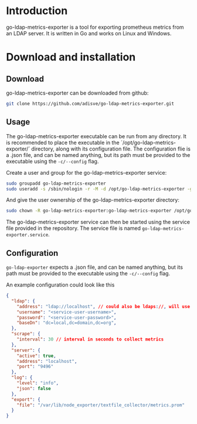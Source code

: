 # Introduction
go-ldap-metrics-exporter is a tool for exporting prometheus metrics from an LDAP server. It is written in Go and works on Linux and Windows.

# Download and installation

## Download
go-ldap-metrics-exporter can be downloaded from github:

```bash
git clone https://github.com/adisve/go-ldap-metrics-exporter.git
```

## Usage

The go-ldap-metrics-exporter executable can be run from any directory. It is recommended to place the executable in the ´/opt/go-ldap-metrics-exporter/´ directory, along with its configuration file. The configuration flie is a .json file, and can be named anything, but its path must be provided to the executable using the `-c/--config` flag.

Create a user and group for the go-ldap-metrics-exporter service:
```bash
sudo groupadd go-ldap-metrics-exporter
sudo useradd -s /sbin/nologin -r -M -d /opt/go-ldap-metrics-exporter -g go-ldap-metrics-exporter go-ldap-metrics-exporter
```

And give the user ownership of the go-ldap-metrics-exporter directory:
```bash
sudo chown -R go-ldap-metrics-exporter:go-ldap-metrics-exporter /opt/go-ldap-metrics-exporter
```

The go-ldap-metrics-exporter service can then be started using the service file provided in the repository. The service file is named `go-ldap-metrics-exporter.service`.


## Configuration

`go-ldap-exporter` expects a .json file, and can be named anything, but its path must be provided to the executable using the `-c/--config` flag.

An example configuration could look like this

```json
{
  "ldap": {
    "address": "ldap://localhost", // could also be ldaps://, will use port 389 or 636 respectively
    "username": "<service-user-username>",
    "password": "<service-user-password>",
    "baseDn": "dc=local,dc=domain,dc=org",
  },
  "scrape": {
    "interval": 30 // interval in seconds to collect metrics
  },
  "server": {
    "active": true,
    "address": "localhost",
    "port": "9496"
  },
  "log": {
    "level": "info",
    "json": false
  },
  "export": {
    "file": "/var/lib/node_exporter/textfile_collector/metrics.prom"
  }
}
```
